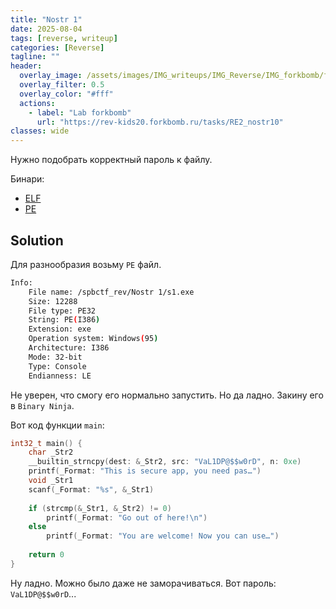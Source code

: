 ```yaml
---
title: "Nostr 1"
date: 2025-08-04
tags: [reverse, writeup]  
categories: [Reverse]
tagline: ""
header:
  overlay_image: /assets/images/IMG_writeups/IMG_Reverse/IMG_forkbomb/forkbomb_logo.webp
  overlay_filter: 0.5 
  overlay_color: "#fff"
  actions:
    - label: "Lab forkbomb"
      url: "https://rev-kids20.forkbomb.ru/tasks/RE2_nostr10"
classes: wide
---
```


Нужно подобрать корректный пароль к файлу.

Бинари:

- [ELF](https://rev-kids20.forkbomb.ru/files/rev/re2/s1.out)
- [PE](https://rev-kids20.forkbomb.ru/files/rev/re2/s1.exe)

## Solution

Для разнообразия возьму `PE` файл.

```bash
Info:
    File name: /spbctf_rev/Nostr 1/s1.exe
    Size: 12288
    File type: PE32
    String: PE(I386)
    Extension: exe
    Operation system: Windows(95)
    Architecture: I386
    Mode: 32-bit
    Type: Console
    Endianness: LE
```

Не уверен, что смогу его нормально запустить. Но да ладно. Закину его в `Binary Ninja`.

Вот код функции `main`:

```c
int32_t main() {
    char _Str2
    __builtin_strncpy(dest: &_Str2, src: "VaL1DP@$$w0rD", n: 0xe)
    printf(_Format: "This is secure app, you need pas…")
    void _Str1
    scanf(_Format: "%s", &_Str1)
    
    if (strcmp(&_Str1, &_Str2) != 0)
        printf(_Format: "Go out of here!\n")
    else
        printf(_Format: "You are welcome! Now you can use…")
    
    return 0
}
```

Ну ладно. Можно было даже не заморачиваться. Вот пароль: `VaL1DP@$$w0rD`...
